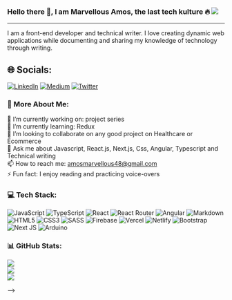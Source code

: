### Hello there 👋, I am Marvellous Amos, the last tech kulture 🔥 [![](https://visitcount.itsvg.in/api?id=marvel-d&icon=5&color=6)](https://visitcount.itsvg.in)
---
I am a front-end developer and technical writer. I love creating dynamic web applications while documenting and sharing my knowledge of technology through writing.

## 🌐 Socials:
[![LinkedIn](https://img.shields.io/badge/LinkedIn-%230077B5.svg?logo=linkedin&logoColor=white)](https://linkedin.com/in/marvellous-d-amos) 
[![Medium](https://img.shields.io/badge/Medium-12100E?logo=medium&logoColor=white)](https://medium.com/@@amosmarvellous48) 
[![Twitter](https://img.shields.io/badge/Twitter-%231DA1F2.svg?logo=Twitter&logoColor=white)](https://twitter.com/marvel_at_don) 

### 💫 More About Me:
🔭 I’m currently working on: project series<br>
🌱 I’m currently learning: Redux<br>
👯 I’m looking to collaborate on any good project on Healthcare or Ecommerce<br>
💬 Ask me about Javascript, React.js, Next.js, Css, Angular, Typescript and Technical writing<br>
📫 How to reach me: amosmarvellous48@gmail.com<br>
⚡ Fun fact: I enjoy reading and practicing voice-overs

### 💻 Tech Stack:
![JavaScript](https://img.shields.io/badge/javascript-%23323330.svg?style=for-the-badge&logo=javascript&logoColor=%23F7DF1E) 
![TypeScript](https://img.shields.io/badge/typescript-%23007ACC.svg?style=for-the-badge&logo=typescript&logoColor=white) 
![React](https://img.shields.io/badge/react-%2320232a.svg?style=for-the-badge&logo=react&logoColor=%2361DAFB) 
![React Router](https://img.shields.io/badge/React_Router-CA4245?style=for-the-badge&logo=react-router&logoColor=white) 
![Angular](https://img.shields.io/badge/angular-%23DD0031.svg?style=for-the-badge&logo=angular&logoColor=white) 
![Markdown](https://img.shields.io/badge/markdown-%23000000.svg?style=for-the-badge&logo=markdown&logoColor=white) 
![HTML5](https://img.shields.io/badge/html5-%23E34F26.svg?style=for-the-badge&logo=html5&logoColor=white) 
![CSS3](https://img.shields.io/badge/css3-%231572B6.svg?style=for-the-badge&logo=css3&logoColor=white) 
![SASS](https://img.shields.io/badge/SASS-hotpink.svg?style=for-the-badge&logo=SASS&logoColor=white) 
![Firebase](https://img.shields.io/badge/firebase-%23039BE5.svg?style=for-the-badge&logo=firebase) 
![Vercel](https://img.shields.io/badge/vercel-%23000000.svg?style=for-the-badge&logo=vercel&logoColor=white) 
![Netlify](https://img.shields.io/badge/netlify-%23000000.svg?style=for-the-badge&logo=netlify&logoColor=#00C7B7) 
![Bootstrap](https://img.shields.io/badge/bootstrap-%23563D7C.svg?style=for-the-badge&logo=bootstrap&logoColor=white) 
![Next JS](https://img.shields.io/badge/Next-black?style=for-the-badge&logo=next.js&logoColor=white) 
![Arduino](https://img.shields.io/badge/-Arduino-00979D?style=for-the-badge&logo=Arduino&logoColor=white) 

### 📊 GitHub Stats:
![](https://github-readme-stats.vercel.app/api?username=marvel-d&theme=midnight-purple&hide_border=false&include_all_commits=false&count_private=false)<br/>
![](https://github-readme-streak-stats.herokuapp.com/?user=marvel-d&theme=midnight-purple&hide_border=false)<br/>
![](https://github-readme-stats.vercel.app/api/top-langs/?username=marvel-d&theme=midnight-purple&hide_border=false&include_all_commits=false&count_private=false&layout=compact)


<!-- Proudly created with GPRM ( https://gprm.itsvg.in ) -->

<!-- ### Hello there 👋, I am Marvellous Amos, the last tech kulture 🔥
---
I am a front-end developer and technical writer. I love creating dynamic web applications while documenting and sharing my knowledge of technology through writing.

<p>
<a href="https://www.github.com/marvel-d" target="_blank" rel="noreferrer"><img
src="https://img.shields.io/github/followers/marvel-d?logo=github&style=for-the-badge&color=0891b2&labelColor=000000" /></a>
<a href="https://twitter.com/Marvel_at_Don" target="_blank" rel="noreferrer"><img
src="https://img.shields.io/twitter/follow/Marvel?logo=twitter&style=for-the-badge&color=0891b2&labelColor=000000"
/></a>
</p>

#### More about me
- 🔭 I’m currently working on: project series
- 🌱 I’m currently learning: Redux
- 👯 I’m looking to collaborate on any good project on Healthcare or Ecommerce
- 💬 Ask me about Javascript, React.js, Next.js, Css, Angular, Typescript and Technical writing
- 📫 How to reach me: [amosmarvellous48@gmail.com](amosmarvellous48@gmail.com)
- ⚡ Fun fact: I enjoy reading and practicing voice-overs

## My Github Stats
[![Marvel's GitHub Streak](https://streak-stats.demolab.com/?user=marvel-d&theme=highcontrast)](https://git.io/streak-stats)
![Marvel's GitHub stats](https://github-readme-stats.vercel.app/api?username=marvel-d&theme=midnight-purple&show_icons=true)

<p align="left">
<a href="https://docs.microsoft.com/en-us/cpp/?view=msvc-170" target="_blank" rel="noreferrer"><img src="https://raw.githubusercontent.com/danielcranney/readme-generator/main/public/icons/skills/cplusplus-colored.svg" width="36" height="36" alt="C++" /></a>
<a href="https://www.python.org/" target="_blank" rel="noreferrer"><img src="https://raw.githubusercontent.com/danielcranney/readme-generator/main/public/icons/skills/python-colored.svg" width="36" height="36" alt="Python" /></a>
<a href="https://developer.mozilla.org/en-US/docs/Glossary/HTML5" target="_blank" rel="noreferrer"><img src="https://raw.githubusercontent.com/danielcranney/readme-generator/main/public/icons/skills/html5-colored.svg" width="36" height="36" alt="HTML5" /></a>
<a href="https://www.w3.org/TR/CSS/#css" target="_blank" rel="noreferrer"><img src="https://raw.githubusercontent.com/danielcranney/readme-generator/main/public/icons/skills/css3-colored.svg" width="36" height="36" alt="CSS3" /></a>
<a href="https://www.postgresql.org/" target="_blank" rel="noreferrer"><img src="https://raw.githubusercontent.com/danielcranney/readme-generator/main/public/icons/skills/postgresql-colored.svg" width="36" height="36" alt="PostgreSQL" /></a>
<a href="https://www.heroku.com/" target="_blank" rel="noreferrer"><img src="https://raw.githubusercontent.com/danielcranney/readme-generator/main/public/icons/skills/heroku-colored.svg" width="36" height="36" alt="Heroku" /></a>
<a href="https://www.djangoproject.com/" target="_blank" rel="noreferrer"><img src="https://raw.githubusercontent.com/danielcranney/readme-generator/main/public/icons/skills/django-colored-dark.svg" width="36" height="36" alt="Django" /></a>
</p>



<p align="left"> 
<a href="https://www.github.com/marvel-d" target="_blank" rel="noreferrer"><img src="https://raw.githubusercontent.com/danielcranney/readme-generator/main/public/icons/socials/github-dark.svg" width="32" height="32" /></a> 
<a href="https://www.linkedin.com/in/blessed-sam-b97706217/" target="_blank" rel="noreferrer"><img src="https://raw.githubusercontent.com/danielcranney/readme-generator/main/public/icons/socials/linkedin.svg" width="32" height="32" /></a> 
<a href="https://www.twitter.com/oscar_stark__" target="_blank" rel="noreferrer"><img src="https://raw.githubusercontent.com/danielcranney/readme-generator/main/public/icons/socials/twitter.svg" width="32" height="32" /></a>
</p>


<!-- [![Top Langs](https://github-readme-stats.vercel.app/api/top-langs/?username=marvel-d)](https://github.com/anuraghazra/github-readme-stats) -->
<!-- [![Anurag's GitHub stats](https://github-readme-stats.vercel.app/api?username=marvel-d)](https://github.com/anuraghazra/github-readme-stats) -->
<!--
**Marvel-D/Marvel-D** is a ✨ _special_ ✨ repository because its `README.md` (this file) appears on your GitHub profile.

Here are some ideas to get you started:

- 🔭 I’m currently working on ...
- 🌱 I’m currently learning ...
- 👯 I’m looking to collaborate on ...
- 🤔 I’m looking for help with ...
- 💬 Ask me about ...
- 📫 How to reach me: ...
- 😄 Pronouns: ...
- ⚡ Fun fact: ...
-->
 -->
